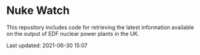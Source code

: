 # Nuke Watch

This repository includes code for retrieving the latest information available on the output of EDF nuclear power plants in the UK.

Last updated: 2021-06-30 15:07